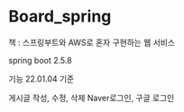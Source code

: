 # Board_spring
책 : 스프링부트와 AWS로 혼자 구현하는 웹 서비스 


spring boot 2.5.8


기능 22.01.04 기준

게시글 작성, 수정, 삭제
Naver로그인, 구글 로그인
